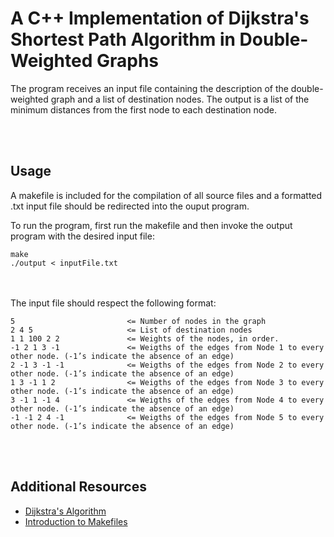 # A C++ Implementation of Dijkstra's Shortest Path Algorithm in Double-Weighted Graphs
The program receives an input file containing the description of the double-weighted graph and a list of destination nodes. The output is a list of the minimum distances from the first node to each destination node.

<br/><br/>
## Usage
A makefile is included for the compilation of all source files and a formatted .txt input file should be redirected into the ouput program.

To run the program, first run the makefile and then invoke the output program with the desired input file:
```
make
./output < inputFile.txt
```
<br/><br/>
The input file should respect the following format:
```
5                         <= Number of nodes in the graph
2 4 5                     <= List of destination nodes
1 1 100 2 2               <= Weights of the nodes, in order.
-1 2 1 3 -1               <= Weigths of the edges from Node 1 to every other node. (-1’s indicate the absence of an edge)
2 -1 3 -1 -1              <= Weigths of the edges from Node 2 to every other node. (-1’s indicate the absence of an edge)
1 3 -1 1 2                <= Weigths of the edges from Node 3 to every other node. (-1’s indicate the absence of an edge)
3 -1 1 -1 4               <= Weigths of the edges from Node 4 to every other node. (-1’s indicate the absence of an edge)
-1 -1 2 4 -1              <= Weigths of the edges from Node 5 to every other node. (-1’s indicate the absence of an edge)
```

<br/><br/>
## Additional Resources
* [Dijkstra's Algorithm](https://www.youtube.com/watch?v=8njHSvS_inI)
* [Introduction to Makefiles](https://www.youtube.com/watch?v=_r7i5X0rXJk)
